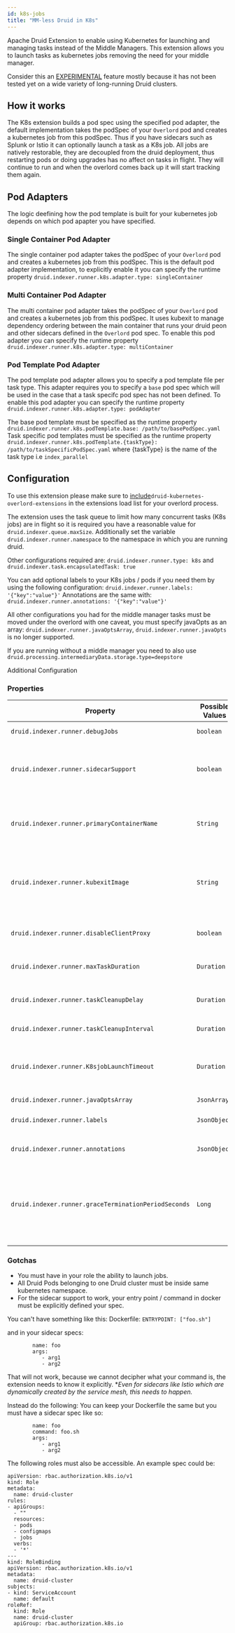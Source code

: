 ```yaml
---
id: k8s-jobs
title: "MM-less Druid in K8s"
---
```


<!--
  ~ Licensed to the Apache Software Foundation (ASF) under one
  ~ or more contributor license agreements.  See the NOTICE file
  ~ distributed with this work for additional information
  ~ regarding copyright ownership.  The ASF licenses this file
  ~ to you under the Apache License, Version 2.0 (the
  ~ "License"); you may not use this file except in compliance
  ~ with the License.  You may obtain a copy of the License at
  ~
  ~   http://www.apache.org/licenses/LICENSE-2.0
  ~
  ~ Unless required by applicable law or agreed to in writing,
  ~ software distributed under the License is distributed on an
  ~ "AS IS" BASIS, WITHOUT WARRANTIES OR CONDITIONS OF ANY
  ~ KIND, either express or implied.  See the License for the
  ~ specific language governing permissions and limitations
  ~ under the License.
  -->

Apache Druid Extension to enable using Kubernetes for launching and managing tasks instead of the Middle Managers.  This extension allows you to launch tasks as kubernetes jobs removing the need for your middle manager.  

Consider this an [EXPERIMENTAL](../experimental.md) feature mostly because it has not been tested yet on a wide variety of long-running Druid clusters.

## How it works

The K8s extension builds a pod spec using the specified pod adapter, the default implementation takes the podSpec of your `Overlord` pod and creates a kubernetes job from this podSpec.  Thus if you have sidecars such as Splunk or Istio it can optionally launch a task as a K8s job.  All jobs are natively restorable, they are decoupled from the druid deployment, thus restarting pods or doing upgrades has no affect on tasks in flight.  They will continue to run and when the overlord comes back up it will start tracking them again.  

## Pod Adapters
The logic deefining how the pod template is built for your kubernetes job depends on which pod apapter you have specified.

### Single Container Pod Adapter
The single container pod adapter takes the podSpec of your `Overlord` pod and creates a kubernetes job from this podSpec.  This is the default pod adapter implementation, to explicitly enable it you can specify the runtime property `druid.indexer.runner.k8s.adapter.type: singleContainer`

### Multi Container Pod Adapter
The multi container pod adapter takes the podSpec of your `Overlord` pod and creates a kubernetes job from this podSpec.  It uses kubexit to manage dependency ordering between the main container that runs your druid peon and other sidecars defined in the `Overlord` pod spec.  To enable this pod adapter you can specify the runtime property `druid.indexer.runner.k8s.adapter.type: multiContainer` 

### Pod Template Pod Adapter
The pod template pod adapter allows you to specify a pod template file per task type.  This adapter requires you to specify a `base` pod spec which will be used in the case that a task specifc pod spec has not been defined.  To enable this pod adapter you can specify the runtime property `druid.indexer.runner.k8s.adapter.type: podAdapter`

The base pod template must be specified as the runtime property `druid.indexer.runner.k8s.podTemplate.base: /path/to/basePodSpec.yaml`
Task specific pod templates must be specified as the runtime property `druid.indexer.runner.k8s.podTemplate.{taskType}: /path/to/taskSpecificPodSpec.yaml` where {taskType} is the name of the task type i.e `index_parallel`

## Configuration

To use this extension please make sure to  [include](../extensions.md#loading-extensions)`druid-kubernetes-overlord-extensions` in the extensions load list for your overlord process.

The extension uses the task queue to limit how many concurrent tasks (K8s jobs) are in flight so it is required you have a reasonable value for `druid.indexer.queue.maxSize`.  Additionally set the variable `druid.indexer.runner.namespace` to the namespace in which you are running druid.

Other configurations required are: 
`druid.indexer.runner.type: k8s` and `druid.indexer.task.encapsulatedTask: true`

You can add optional labels to your K8s jobs / pods if you need them by using the following configuration: 
`druid.indexer.runner.labels: '{"key":"value"}'`
Annotations are the same with:
`druid.indexer.runner.annotations: '{"key":"value"}'`

All other configurations you had for the middle manager tasks must be moved under the overlord with one caveat, you must specify javaOpts as an array: 
`druid.indexer.runner.javaOptsArray`, `druid.indexer.runner.javaOpts` is no longer supported.

If you are running without a middle manager you need to also use `druid.processing.intermediaryData.storage.type=deepstore`

Additional Configuration

### Properties
|Property|Possible Values|Description|Default|required|
|--------|---------------|-----------|-------|--------|
|`druid.indexer.runner.debugJobs`|`boolean`|Clean up K8s jobs after tasks complete.|False|No|
|`druid.indexer.runner.sidecarSupport`|`boolean`|If your overlord pod has sidecars, this will attempt to start the task with the same sidecars as the overlord pod.|False|No|
|`druid.indexer.runner.primaryContainerName`|`String`|If running with sidecars, the `primaryContainerName` should be that of your druid container like `druid-overlord`.|First container in `podSpec` list|No|
|`druid.indexer.runner.kubexitImage`|`String`|Used kubexit project to help shutdown sidecars when the main pod completes.  Otherwise jobs with sidecars never terminate.|karlkfi/kubexit:latest|No|
|`druid.indexer.runner.disableClientProxy`|`boolean`|Use this if you have a global http(s) proxy and you wish to bypass it.|false|No|
|`druid.indexer.runner.maxTaskDuration`|`Duration`|Max time a task is allowed to run for before getting killed|`PT4H`|No|
|`druid.indexer.runner.taskCleanupDelay`|`Duration`|How long do jobs stay around before getting reaped from K8s|`P2D`|No|
|`druid.indexer.runner.taskCleanupInterval`|`Duration`|How often to check for jobs to be reaped|`PT10M`|No|
|`druid.indexer.runner.K8sjobLaunchTimeout`|`Duration`|How long to wait to launch a K8s task before marking it as failed, on a resource constrained cluster it may take some time.|`PT1H`|No|
|`druid.indexer.runner.javaOptsArray`|`JsonArray`|java opts for the task.|`-Xmx1g`|No|
|`druid.indexer.runner.labels`|`JsonObject`|Additional labels you want to add to peon pod|`{}`|No|
|`druid.indexer.runner.annotations`|`JsonObject`|Additional annotations you want to add to peon pod|`{}`|No|
|`druid.indexer.runner.graceTerminationPeriodSeconds`|`Long`|Number of seconds you want to wait after a sigterm for container lifecycle hooks to complete.  Keep at a smaller value if you want tasks to hold locks for shorter periods.|`PT30S` (K8s default)|No|

### Gotchas

- You must have in your role the ability to launch jobs.  
- All Druid Pods belonging to one Druid cluster must be inside same kubernetes namespace.
- For the sidecar support to work, your entry point / command in docker must be explicitly defined your spec.  

You can't have something like this: 
Dockerfile: 
``` ENTRYPOINT: ["foo.sh"] ```

and in your sidecar specs: 
``` container:
        name: foo
        args: 
           - arg1
           - arg2 
```

That will not work, because we cannot decipher what your command is, the extension needs to know it explicitly. 
**Even for sidecars like Istio which are dynamically created by the service mesh, this needs to happen.* 

Instead do the following: 
You can keep your Dockerfile the same but you must have a sidecar spec like so: 
``` container:
        name: foo
        command: foo.sh
        args: 
           - arg1
           - arg2 
```

The following roles must also be accessible. An example spec could be: 

```
apiVersion: rbac.authorization.k8s.io/v1
kind: Role
metadata:
  name: druid-cluster
rules:
- apiGroups:
  - ""
  resources:
  - pods
  - configmaps
  - jobs
  verbs:
  - '*'
---
kind: RoleBinding
apiVersion: rbac.authorization.k8s.io/v1
metadata:
  name: druid-cluster
subjects:
- kind: ServiceAccount
  name: default
roleRef:
  kind: Role
  name: druid-cluster
  apiGroup: rbac.authorization.k8s.io
```
